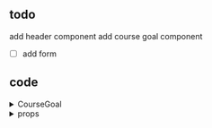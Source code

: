 ## todo

add header component
add course goal component

- [ ] add form

## code

<details>
<summary>CourseGoal</summary>

```tsx
import { type PropsWithChildren } from "react";

// interface CourseGoalProps {
//   title: string;
//   children: ReactNode
// }

type CourseGoalProps = PropsWithChildren<{ title: string }>;

export default function CourseGoal({ title, children }: CourseGoalProps) {
  return (
    <article>
      <div>
        <h2>{title}</h2>
        {children}
      </div>
      <button>Delete</button>
    </article>
  );
}

// const CourseGoal: FC<CourseGoalProps> = ({ title, children }) => {
//   return (
//     <article>
//       <div>
//         <h2>{title}</h2>
//         {children}
//       </div>
//       <button>Delete</button>
//     </article>
//   );
// };

// export default CourseGoal;
```

</details>

<details>
<summary>props</summary>

```tsx
import { type ReactNode } from "react";

type HeaderProps = {
  image: {
    src: string;
    alt: string;
  };
  children: ReactNode;
};

export default function Header({ image, children }: HeaderProps) {
  return (
    <header>
      <img {...image} />
      {children}
    </header>
  );
}
```

</details>
